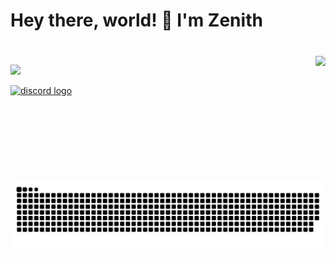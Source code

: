 <h1 align="left">Hey there, world! 🌟 I'm Zenith</h1>

###

###

<br clear="both">
<img align="right" height="200" src="https://i.imgur.com/mJSNE9l.jpeg"  />

<!--tech stack icons-->
<p align="left">
  <a href="https://skillicons.dev">
    <img src="https://skillicons.dev/icons?i=unity,cs,dotnet,html,js,mongodb,nodejs,py,vscode,visualstudio&perline=10" />
  </a>
</p>

<a href="https://www.discordapp.com/users/408995873587068928" target="_blank">
    <img src="https://img.shields.io/static/v1?message=Discord&logo=discord&label=&color=7289DA&logoColor=white&labelColor=&style=for-the-badge" height="35" alt="discord logo"  />
  </a>


  
</div>

<!--- snake -->
<div align="center">
  <img  src="https://github.com/1999AZZAR/1999AZZAR/blob/main/resources/img/grid-snake.svg"
       alt="snake" /></a>
</div>
